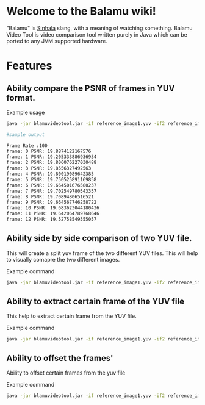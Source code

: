 # Welcome to the Balamu wiki!

"Balamu" is [Sinhala](https://en.wikipedia.org/wiki/Sinhalese_language) slang, with a meaning of watching something. Balamu Video Tool is video comparison tool written purely in Java which can be ported to any JVM supported hardware.

# Features

## Ability compare the PSNR of frames in YUV format.   
   
Example usage

~~~bash
java -jar blamuvideotool.jar -if reference_image1.yuv -if2 reference_image2.yuv -psnr -w 1920 -h 1080 -f number_of_frames

#sample output

Frame Rate :100
frame: 0 PSNR: 19.8874122167576
frame: 1 PSNR: 19.205333886936934
frame: 2 PSNR: 19.806076227030488
frame: 3 PSNR: 19.8556327492563
frame: 4 PSNR: 19.80019089642385
frame: 5 PSNR: 19.750525891169858
frame: 6 PSNR: 19.664501676580237
frame: 7 PSNR: 19.702549780543357
frame: 8 PSNR: 19.70894806516521
frame: 9 PSNR: 19.664567746258722
frame: 10 PSNR: 19.683623044180436
frame: 11 PSNR: 19.642064789768646
frame: 12 PSNR: 19.52758549355057
~~~


## Ability side by side comparison of two YUV file.

This will create a split yuv frame of the two different YUV files. This will help to visually comapre the two different images. 

Example command

~~~bash
java -jar blamuvideotool.jar -if reference_image1.yuv -if2 reference_image2.yuv -ss -w 1920 -h 1080 -f number_of_frames -o new_yuv_file.yuv
~~~

## Ability to extract certain frame of the YUV file

This help to extract certain frame from the YUV file.

Example command

~~~bash
java -jar blamuvideotool.jar -if reference_image1.yuv -if2 reference_image2.yuv -image -w 1920 -h 1080 -f number_of_frames -o file_name
~~~

## Ability to offset the frames'

Ability to offset certain frames from the yuv file


Example command

~~~bash
java -jar blamuvideotool.jar -if reference_image1.yuv -if2 reference_image2.yuv -psnr -w 1920 -h 1080 -f number_of_frames -offset 100
~~~
